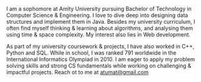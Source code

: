 I am a sophomore at Amity University pursuing Bachelor of Technology in Computer Science & Engineering. 
I love to dive deep into designing data structures and implement them in Java. Besides 
my university curriculum, I often find myself thinking & learning about algorithms, and analysing them using 
time & space complexity. My interest also lies in Web development.

As part of my university coursework & projects, I have also worked in C++, Python and SQL. While in school,
I was ranked 791 worldwide in the International Informatics Olympiad in 2010. 
I am eager to apply my problem solving skills and strong CS fundamentals while working on challenging
& impactful projects. 
Reach ot to me at atumat@gmail.com

